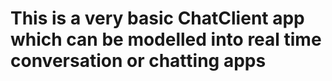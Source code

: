 # This is a very basic ChatClient app which can be modelled into real time conversation or chatting apps
